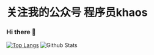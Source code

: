# 关注我的公众号 程序员khaos

### Hi there 👋
[![Top Langs](https://github-readme-stats.vercel.app/api/top-langs/?username=cxykhaos&layout=compact)](https://github.com/anuraghazra/github-readme-stats)
![Github Stats](https://github-readme-stats.vercel.app/api?username=cxykhaos&show_icons=true&theme=Gradient)

<!--
**cxykhaos/cxykhaos** is a ✨ _special_ ✨ repository because its `README.md` (this file) appears on your GitHub profile.

Here are some ideas to get you started:

- 🔭 I’m currently working on ...
- 🌱 I’m currently learning ...
- 👯 I’m looking to collaborate on ...
- 🤔 I’m looking for help with ...
- 💬 Ask me about ...
- 📫 How to reach me: ...
- 😄 Pronouns: ...
- ⚡ Fun fact: ...
-->
